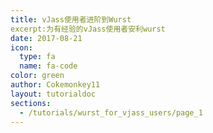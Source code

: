 ```yaml
---
title: vJass使用者进阶到Wurst
excerpt:为有经验的vJass使用者安利wurst
date: 2017-08-21
icon:
  type: fa
  name: fa-code
color: green
author: Cokemonkey11
layout: tutorialdoc
sections:
  - /tutorials/wurst_for_vjass_users/page_1
---
```

